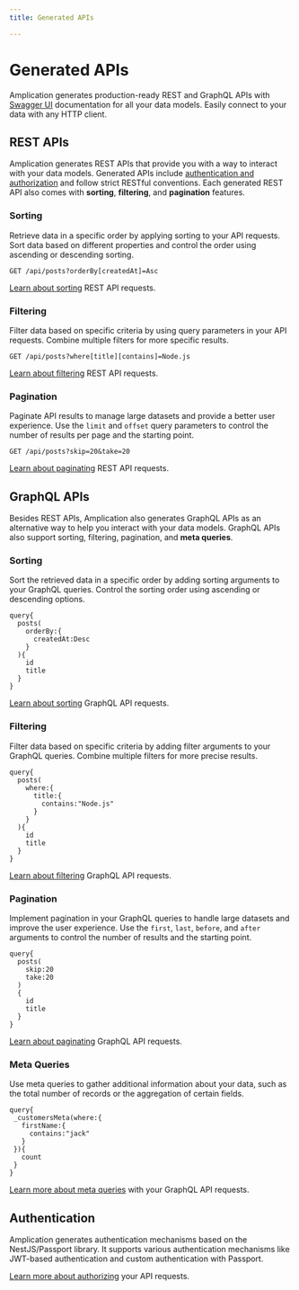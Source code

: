 ```yaml
---
title: Generated APIs

---
```


# Generated APIs

Amplication generates production-ready REST and GraphQL APIs with [Swagger UI](https://swagger.io/tools/swagger-ui/) documentation for all your data models. Easily connect to your data with any HTTP client.

## REST APIs

Amplication generates REST APIs that provide you with a way to interact with your data models. Generated APIs include [authentication and authorization](#authentication) and follow strict RESTful conventions. Each generated REST API also comes with **sorting**, **filtering**, and **pagination** features.

### Sorting

Retrieve data in a specific order by applying sorting to your API requests. Sort data based on different properties and control the order using ascending or descending sorting.

```
GET /api/posts?orderBy[createdAt]=Asc
```

[Learn about sorting](/api/generated-api-sorting/#rest-api) REST API requests.

### Filtering

Filter data based on specific criteria by using query parameters in your API requests. Combine multiple filters for more specific results.

```
GET /api/posts?where[title][contains]=Node.js
```

[Learn about filtering](/api/generated-api-filtering/#rest-api) REST API requests.

### Pagination

Paginate API results to manage large datasets and provide a better user experience. Use the `limit` and `offset` query parameters to control the number of results per page and the starting point.

```
GET /api/posts?skip=20&take=20
```

[Learn about paginating](/api/generated-api-pagination/#rest-api) REST API requests.

## GraphQL APIs

Besides REST APIs, Amplication also generates GraphQL APIs as an alternative way to help you interact with your data models. GraphQL APIs also support sorting, filtering, pagination, and **meta queries**.

### Sorting

Sort the retrieved data in a specific order by adding sorting arguments to your GraphQL queries. Control the sorting order using ascending or descending options.

```
query{
  posts(
    orderBy:{
      createdAt:Desc
    }
  ){
    id
    title
  }
}
```

[Learn about sorting](/api/generated-api-sorting/#graphql) GraphQL API requests.

### Filtering

Filter data based on specific criteria by adding filter arguments to your GraphQL queries. Combine multiple filters for more precise results.

```
query{
  posts(
    where:{
      title:{
        contains:"Node.js"
      }
    }
  ){
    id
    title
  }
}
```

[Learn about filtering](/api/generated-api-filtering/#graphql) GraphQL API requests.

### Pagination

Implement pagination in your GraphQL queries to handle large datasets and improve the user experience. Use the `first`, `last`, `before`, and `after` arguments to control the number of results and the starting point.

```
query{
  posts(
    skip:20
    take:20
  )
  {
    id
    title
  }
}
```

[Learn about paginating](/api/generated-api-pagination/#graphql) GraphQL API requests.

### Meta Queries

Use meta queries to gather additional information about your data, such as the total number of records or the aggregation of certain fields.

```
query{
 _customersMeta(where:{
   firstName:{
     contains:"jack"
   }
 }){
   count
 }
}
```

[Learn more about meta queries](/api/meta-query-graphql/) with your GraphQL API requests.

## Authentication

Amplication generates authentication mechanisms based on the NestJS/Passport library. It supports various authentication mechanisms like JWT-based authentication and custom authentication with Passport.

[Learn more about authorizing](/authentication/) your API requests.